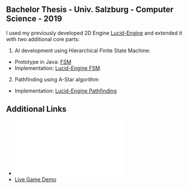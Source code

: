 ## Bachelor Thesis - Univ. Salzburg - Computer Science - 2019
I used my previously developed 2D Engine [Lucid-Engine](https://github.com/OxiAction/Lucid-Engine) and extended it with two additional core parts:
1. AI development using Hierarchical Finite State Machine:
- Prototype in Java: [FSM](https://github.com/OxiAction/fsm)
- Implementation: [Lucid-Engine FSM](https://github.com/OxiAction/Lucid-Engine/tree/master/src/engine/components/fsm)
2. Pathfinding using A-Star algorithm
- Implementation: [Lucid-Engine Pathfinding](https://github.com/OxiAction/Lucid-Engine/blob/master/src/engine/misc/Pathfinding.js)

## Additional Links
* ![Bachelor Thesis](bach_ms_final_v3_2019.pdf "Bachelor Thesis")
* [Live Game Demo](https://oxiaction.github.io/Lucid-Engine/demo/game/game.html)
